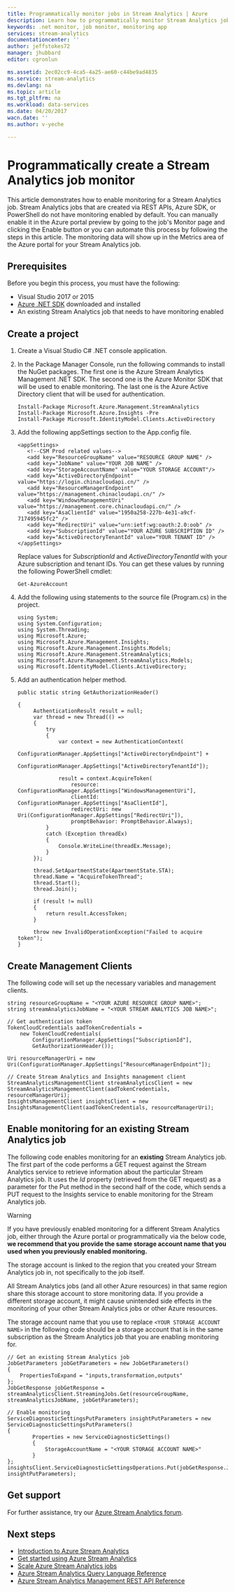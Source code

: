 ```yaml
---
title: Programmatically monitor jobs in Stream Analytics | Azure
description: Learn how to programmatically monitor Stream Analytics jobs created via REST APIs, Azure SDK, or PowerShell.
keywords: .net monitor, job monitor, monitoring app
services: stream-analytics
documentationcenter: ''
author: jeffstokes72
manager: jhubbard
editor: cgronlun

ms.assetid: 2ec02cc9-4ca5-4a25-ae60-c44be9ad4835
ms.service: stream-analytics
ms.devlang: na
ms.topic: article
ms.tgt_pltfrm: na
ms.workload: data-services
ms.date: 04/20/2017
wacn.date: ''
ms.author: v-yeche

---
```

# Programmatically create a Stream Analytics job monitor

This article demonstrates how to enable monitoring for a Stream Analytics job. Stream Analytics jobs that are created via REST APIs, Azure SDK, or PowerShell do not have monitoring enabled by default. You can manually enable it in the Azure portal preview by going to the job's Monitor page and clicking the Enable button or you can automate this process by following the steps in this article. The monitoring data will show up in the Metrics area of the Azure portal for your Stream Analytics job.

## Prerequisites

Before you begin this process, you must have the following:

* Visual Studio 2017 or 2015
* [Azure .NET SDK](/downloads/) downloaded and installed
* An existing Stream Analytics job that needs to have monitoring enabled

## Create a project

1. Create a Visual Studio C# .NET console application.
2. In the Package Manager Console, run the following commands to install the NuGet packages. The first one is the Azure Stream Analytics Management .NET SDK. The second one is the Azure Monitor SDK that will be used to enable monitoring. The last one is the Azure Active Directory client that will be used for authentication.

    ```
    Install-Package Microsoft.Azure.Management.StreamAnalytics
    Install-Package Microsoft.Azure.Insights -Pre
    Install-Package Microsoft.IdentityModel.Clients.ActiveDirectory
    ```
3. Add the following appSettings section to the App.config file.

    ```
    <appSettings>
       <!--CSM Prod related values-->
       <add key="ResourceGroupName" value="RESOURCE GROUP NAME" />
       <add key="JobName" value="YOUR JOB NAME" />
       <add key="StorageAccountName" value="YOUR STORAGE ACCOUNT"/>
       <add key="ActiveDirectoryEndpoint" value="https://login.chinacloudapi.cn/" />
       <add key="ResourceManagerEndpoint" value="https://management.chinacloudapi.cn/" />
       <add key="WindowsManagementUri" value="https://management.core.chinacloudapi.cn/" />
       <add key="AsaClientId" value="1950a258-227b-4e31-a9cf-717495945fc2" />
       <add key="RedirectUri" value="urn:ietf:wg:oauth:2.0:oob" />
       <add key="SubscriptionId" value="YOUR AZURE SUBSCRIPTION ID" />
       <add key="ActiveDirectoryTenantId" value="YOUR TENANT ID" />
    </appSettings>
    ```
    Replace values for *SubscriptionId* and *ActiveDirectoryTenantId* with your Azure subscription and tenant IDs. You can get these values by running the following PowerShell cmdlet:

    ```
    Get-AzureAccount
    ```
4. Add the following using statements to the source file (Program.cs) in the project.

    ```
    using System;
    using System.Configuration;
    using System.Threading;
    using Microsoft.Azure;
    using Microsoft.Azure.Management.Insights;
    using Microsoft.Azure.Management.Insights.Models;
    using Microsoft.Azure.Management.StreamAnalytics;
    using Microsoft.Azure.Management.StreamAnalytics.Models;
    using Microsoft.IdentityModel.Clients.ActiveDirectory;
    ```

5. Add an authentication helper method.

    ```
    public static string GetAuthorizationHeader()

    {
         AuthenticationResult result = null;
         var thread = new Thread(() =>
         {
             try
             {
                 var context = new AuthenticationContext(
                     ConfigurationManager.AppSettings["ActiveDirectoryEndpoint"] +
                     ConfigurationManager.AppSettings["ActiveDirectoryTenantId"]);

                 result = context.AcquireToken(
                     resource: ConfigurationManager.AppSettings["WindowsManagementUri"],
                     clientId: ConfigurationManager.AppSettings["AsaClientId"],
                     redirectUri: new Uri(ConfigurationManager.AppSettings["RedirectUri"]),
                     promptBehavior: PromptBehavior.Always);
             }
             catch (Exception threadEx)
             {
                 Console.WriteLine(threadEx.Message);
             }
         });

         thread.SetApartmentState(ApartmentState.STA);
         thread.Name = "AcquireTokenThread";
         thread.Start();
         thread.Join();

         if (result != null)
         {
             return result.AccessToken;
         }

         throw new InvalidOperationException("Failed to acquire token");
    }
    ```

## Create Management Clients
The following code will set up the necessary variables and management clients.

    string resourceGroupName = "<YOUR AZURE RESOURCE GROUP NAME>";
    string streamAnalyticsJobName = "<YOUR STREAM ANALYTICS JOB NAME>";

    // Get authentication token
    TokenCloudCredentials aadTokenCredentials =
        new TokenCloudCredentials(
            ConfigurationManager.AppSettings["SubscriptionId"],
            GetAuthorizationHeader());

    Uri resourceManagerUri = new
    Uri(ConfigurationManager.AppSettings["ResourceManagerEndpoint"]);

    // Create Stream Analytics and Insights management client
    StreamAnalyticsManagementClient streamAnalyticsClient = new
    StreamAnalyticsManagementClient(aadTokenCredentials, resourceManagerUri);
    InsightsManagementClient insightsClient = new
    InsightsManagementClient(aadTokenCredentials, resourceManagerUri);

## Enable monitoring for an existing Stream Analytics job

The following code enables monitoring for an **existing** Stream Analytics job. The first part of the code performs a GET request against the Stream Analytics service to retrieve information about the particular Stream Analytics job. It uses the *Id* property (retrieved from the GET request) as a parameter for the Put method in the second half of the code, which sends a PUT request to the Insights service to enable monitoring for the Stream Analytics job.

> [!WARNING]
>If you have previously enabled monitoring for a different Stream Analytics job, either through the Azure portal or programmatically via the below code, **we recommend that you provide the same storage account name that you used when you previously enabled monitoring.**
> 
> The storage account is linked to the region that you created your Stream Analytics job in, not specifically to the job itself.
> 
> All Stream Analytics jobs (and all other Azure resources) in that same region share this storage account to store monitoring data. If you provide a different storage account, it might cause unintended side effects in the monitoring of your other Stream Analytics jobs or other Azure resources.
> 
> The storage account name that you use to replace `<YOUR STORAGE ACCOUNT NAME>` in the following code should be a storage account that is in the same subscription as the Stream Analytics job that you are enabling monitoring for.
> 
> 

    // Get an existing Stream Analytics job
    JobGetParameters jobGetParameters = new JobGetParameters()
    {
        PropertiesToExpand = "inputs,transformation,outputs"
    };
    JobGetResponse jobGetResponse = streamAnalyticsClient.StreamingJobs.Get(resourceGroupName, streamAnalyticsJobName, jobGetParameters);

    // Enable monitoring
    ServiceDiagnosticSettingsPutParameters insightPutParameters = new ServiceDiagnosticSettingsPutParameters()
    {
            Properties = new ServiceDiagnosticSettings()
            {
                StorageAccountName = "<YOUR STORAGE ACCOUNT NAME>"
            }
    };
    insightsClient.ServiceDiagnosticSettingsOperations.Put(jobGetResponse.Job.Id, insightPutParameters);

## Get support

For further assistance, try our [Azure Stream Analytics forum](https://social.msdn.microsoft.com/Forums/home?forum=AzureStreamAnalytics).

## Next steps

* [Introduction to Azure Stream Analytics](stream-analytics-introduction.md)
* [Get started using Azure Stream Analytics](stream-analytics-get-started.md)
* [Scale Azure Stream Analytics jobs](stream-analytics-scale-jobs.md)
* [Azure Stream Analytics Query Language Reference](https://msdn.microsoft.com/library/azure/dn834998.aspx)
* [Azure Stream Analytics Management REST API Reference](https://msdn.microsoft.com/library/azure/dn835031.aspx)
